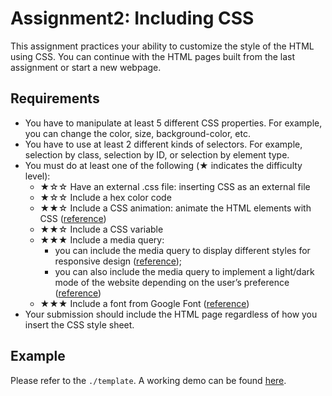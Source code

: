 # Assignment2: Including CSS

This assignment practices your ability to customize the style of the HTML using CSS. You can continue with the HTML pages built from the last assignment or start a new webpage. 

## Requirements
- You have to manipulate at least 5 different CSS properties. For example, you can change the color, size, background-color, etc.
- You have to use at least 2 different kinds of selectors. For example, selection by class, selection by ID, or selection by element type.
- You must do at least one of the following (★ indicates the difficulty level):
    - ★☆☆ Have an external .css file: inserting CSS as an external file
    - ★☆☆ Include a hex color code
    - ★★☆ Include a CSS animation: animate the HTML elements with CSS ([reference]( https://www.w3schools.com/css/css3_animations.asp))
    - ★★☆ Include a CSS variable
    - ★★★ Include a media query:
        - you can include the media query to display different styles for responsive design ([reference](https://www.w3schools.com/css/css_rwd_mediaqueries.asp)); 
        - you can also include the media query to implement a light/dark mode of the website depending on the user’s preference ([reference](https://developer.mozilla.org/en-US/docs/Web/CSS/@media/prefers-color-scheme))
    - ★★★ Include a font from Google Font ([reference](https://developers.google.com/fonts/docs/getting_started))
- Your submission should include the HTML page regardless of how you insert the CSS style sheet.

## Example

Please refer to the `./template`. A working demo can be found [here](https://soney.github.io/si-579/hw2/template/index.html).
